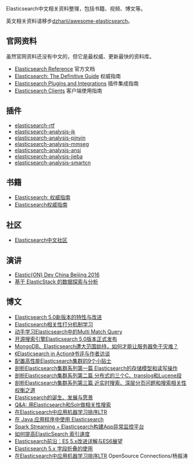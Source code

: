 Elasticsearch中文相关资料整理，包括书籍、视频、博文等。

英文相关资料请移步[dzharii/awesome-elasticsearch](https://github.com/dzharii/awesome-elasticsearch)。

## 官网资料
虽然官网资料还没有中文的，但它是最权威、更新最快的资料库。
- [Elasticsearch Reference](https://www.elastic.co/guide/en/elasticsearch/reference/current/index.html) 官方文档
- [Elasticsearch: The Definitive Guide](https://www.elastic.co/guide/en/elasticsearch/guide/current/index.html) 权威指南
- [Elasticsearch Plugins and Integrations](https://www.elastic.co/guide/en/elasticsearch/plugins/current/index.html) 插件集成指南
- [Elasticsearch Clients](https://www.elastic.co/guide/en/elasticsearch/client/index.html) 客户端使用指南

## 插件
- [elasticsearch-rtf](https://github.com/medcl/elasticsearch-rtf)
- [elasticsearch-analysis-ik](https://github.com/medcl/elasticsearch-analysis-ik)
- [elasticsearch-analysis-pinyin](https://github.com/medcl/elasticsearch-analysis-pinyin)
- [elasticsearch-analysis-mmseg](https://github.com/medcl/elasticsearch-analysis-mmseg)
- [elasticsearch-analysis-ansj](https://github.com/NLPchina/elasticsearch-analysis-ansj)
- [elasticsearch-analysis-jieba](https://github.com/huaban/elasticsearch-analysis-jieba)
- [elasticsearch-analysis-smartcn](https://github.com/elastic/elasticsearch-analysis-smartcn)

## 书籍
- [Elasticsearch: 权威指南](http://es-guide-preview.elasticsearch.cn)
- [Elasticsearch权威指南](https://es.xiaoleilu.com/)

## 社区
- [Elasticsearch中文社区](http://elasticsearch.cn/)


## 演讲
- [Elastic{ON} Dev China Beijing 2016](http://elasticsearch.cn/article/122)
- [基于 ElasticStack 的数据探索与分析](http://www.infoq.com/cn/presentations/data-exploration-and-analysis-based-on-elasticstack)


## 博文
- [Elasticsearch 5.0新版本的特性与改进](http://www.infoq.com/cn/news/2016/08/Elasticsearch-5-0-Elastic)
- [Elasticsearch相关性打分机制学习](http://ginobefunny.com/post/elasticsearch_relevancy_score/)
- [动手学习Elasticsearch中的Multi Match Query](http://ginobefunny.com/post/elasticsearch_multi_match_query/)
- [开源搜索引擎Elasticsearch 5.0版本正式发布](http://www.infoq.com/cn/news/2016/11/Elasticsearch-5-0-publish)
- [MongoDB、Elasticsearch遭大范围劫持，如何才能让服务器免于灾难？](http://www.infoq.com/cn/news/2017/01/MongoDB-Elasticsearch)
- [《Elasticsearch in Action》书评与作者访谈](http://www.infoq.com/cn/articles/elasticsearch-action)
- [配置高性能Elasticsearch集群的9个小贴士](http://www.infoq.com/cn/news/2017/01/ElasticSearch-9)
- [剖析Elasticsearch集群系列第一篇 Elasticsearch的存储模型和读写操作](http://www.infoq.com/cn/articles/analysis-of-elasticsearch-cluster-part01)
- [剖析Elasticsearch集群系列第二篇 分布式的三个C、translog和Lucene段](http://www.infoq.com/cn/articles/anatomy-of-an-elasticsearch-cluster-part02)
- [剖析Elasticsearch集群系列第三篇 近实时搜索、深层分页问题和搜索相关性权衡之道](http://www.infoq.com/cn/articles/anatomy-of-an-elasticsearch-cluster-part03)
- [Elasticsearch的诞生、发展与愿景](http://www.infoq.com/cn/news/2014/12/elasticsearch-birth-development)
- [Q&A: 用Elasticsearch和Solr做相关性搜索](http://www.infoq.com/cn/articles/relevant-search-book-q-a)
- [在Elasticsearch中应用机器学习排序LTR](http://www.infoq.com/cn/articles/we-are-bringing-learning-to-rank-to-elasticsearch)
- [在 Java 应用程序中使用 Elasticsearch](https://www.ibm.com/developerworks/cn/java/j-use-elasticsearch-java-apps/)
- [Spark Streaming + Elasticsearch构建App异常监控平台](http://tech.meituan.com/spark-streaming-es.html)
- [如何提高ElasticSearch 索引速度](http://www.jianshu.com/p/5eeeeb4375d4)
- [Elasticsearch前沿：ES 5.x改进详解与ES6展望](https://mp.weixin.qq.com/s/yVbZfE7oWGmnfmcFTeSV4w)
- [Elasticsearch 5.x 字段折叠的使用](http://elasticsearch.cn/article/132)
- [在Elasticsearch中应用机器学习排序LTR](http://www.infoq.com/cn/articles/we-are-bringing-learning-to-rank-to-elasticsearch)  OpenSource Connections/杨振涛
